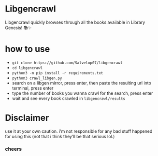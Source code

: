 # Libgencrawl
Libgencrawl quickly browses through all the books available in Library Genesis! 📚✨

# how to use
- ```git clone https://github.com/Salvelop07/libgencrawl```
- ```cd libgencrawl```
- ```python3 -m pip install -r requirements.txt```
- ```python3 crawl_libgen.py```
- search on a libgen mirror, press enter, then paste the resulting url into terminal, press enter
- type the number of books you wanna crawl for the search, press enter
- wait and see every book crawled in ```libgencrawl/results```

# Disclaimer
use it at your own caution. i'm not responsible for any bad stuff happened for using this (not that i think they'll be that serious lol.)

### cheers

